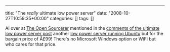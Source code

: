---
title: "The *really* ultimate low power server"
date: "2008-10-27T10:59:35+00:00"
categories: []
tags: []

Al over at <a href="http://www.theopensourcerer.com/">The Open Sourcerer</a> mentioned in the <a href="http://techteapot.com/ultimate-low-power-server/#comments">comments of the ultimate low power server post</a> another <a href="http://www.viglen.co.uk/viglen/Products_Services/Product_Range/Product_file.aspx?eCode=XUBUMPCL&amp;Type_Info=Description&amp;Type=Desktops&amp;GUID=">low power server running Ubuntu</a> but for the bargain price of Â£99! There's no Microsoft Windows option or WiFi but who cares for that price.
